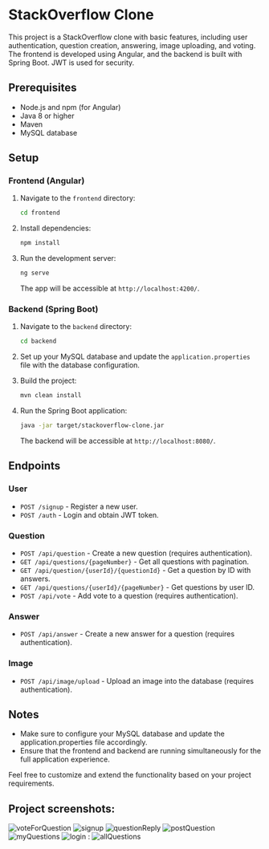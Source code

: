 # StackOverflow Clone

This project is a StackOverflow clone with basic features, including user authentication, question creation, answering, image uploading, and voting. The frontend is developed using Angular, and the backend is built with Spring Boot. JWT is used for security.

## Prerequisites

- Node.js and npm (for Angular)
- Java 8 or higher
- Maven
- MySQL database

## Setup

### Frontend (Angular)

1. Navigate to the `frontend` directory:

   ```bash
   cd frontend
   ```

2. Install dependencies:

   ```bash
   npm install
   ```

3. Run the development server:

   ```bash
   ng serve
   ```

   The app will be accessible at `http://localhost:4200/`.

### Backend (Spring Boot)

1. Navigate to the `backend` directory:

   ```bash
   cd backend
   ```

2. Set up your MySQL database and update the `application.properties` file with the database configuration.

3. Build the project:

   ```bash
   mvn clean install
   ```

4. Run the Spring Boot application:

   ```bash
   java -jar target/stackoverflow-clone.jar
   ```

   The backend will be accessible at `http://localhost:8080/`.

## Endpoints

### User

- `POST /signup` - Register a new user.
- `POST /auth` - Login and obtain JWT token.

### Question

- `POST /api/question` - Create a new question (requires authentication).
- `GET /api/questions/{pageNumber}` - Get all questions with pagination.
- `GET /api/question/{userId}/{questionId}` - Get a question by ID with answers.
- `GET /api/questions/{userId}/{pageNumber}` - Get questions by user ID.
- `POST /api/vote` - Add vote to a question (requires authentication).

### Answer

- `POST /api/answer` - Create a new answer for a question (requires authentication).

### Image

- `POST /api/image/upload` - Upload an image into the database (requires authentication).

## Notes

- Make sure to configure your MySQL database and update the application.properties file accordingly.
- Ensure that the frontend and backend are running simultaneously for the full application experience.

Feel free to customize and extend the functionality based on your project requirements.

## Project screenshots:

![voteForQuestion](https://github.com/user-attachments/assets/293456a3-b7f9-424d-9bf8-c6c21852a00d)
![signup](https://github.com/user-attachments/assets/cfd96d16-5ba4-4ee2-ad3e-8f9301a2afcc)
![questionReply](https://github.com/user-attachments/assets/1e3b3e2b-3814-43c6-8729-bf995f835865)
![postQuestion](https://github.com/user-attachments/assets/a6423444-5d52-4140-97c6-6b7185ae836b)
![myQuestions](https://github.com/user-attachments/assets/b5b96fcd-2aa0-4521-b990-b27e0f5f3d38)
![login](https://github.com/user-attachments/assets/d1e796f8-6295-46ec-b171-d57d155997f1)
:
![allQuestions](https://github.com/user-attachments/assets/af22ffc7-56cd-491b-8400-9535749fd592)


